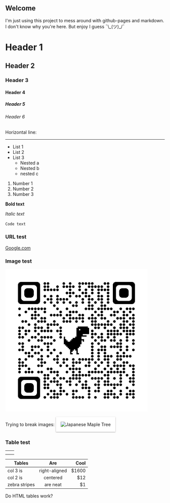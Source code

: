 ## Welcome

I'm just using this project to mess around with github-pages and markdown. I don't know why you're here. But enjoy I guess &macr;\\&#95;(ツ)&#95;/&macr;

# Header 1
## Header 2
### Header 3
#### Header 4
##### Header 5
###### Header 6

Horizontal line:
* * *

- List 1
- List 2
- List 3
  - Nested a
  - Nested b
  - nested c 

1. Number 1
2. Number 2
3. Number 3

**Bold text**

_Italic text_

`Code text`

### URL test
[Google.com](https://google.com "Google.com")

### Image test
![Alternative text](assets/qrcode_src.rybicki.dev.png "Optional title")

Trying to break images:
<img
  src="assets/PXL_20220527_201511277.PANO.jpg"
  alt="Japanese Maple Tree"
  title="Japanese Maple"
  style="  padding: 15px 15px 15px;  background-color: white;  box-shadow: 0 1px 3px rgba(34, 25, 25, 0.4); -moz-box-shadow: 0 1px 2px rgba(34,25,25,0.4); -webkit-box-              shadow: 0 1px 3px rgba(34, 25, 25, 0.4);">
  
<!-- ![Japanese Maple](assets/PXL_20220527_201511277.PANO.jpg "Japanese Maple Tree") -->

### Table test

|   |   |
| ------------ | ------------ |
|   |   |
|   |   |

| Tables        | Are           | Cool  |
| ------------- |:-------------:| -------------:|
| col 3 is      | right-aligned | $1600 |
| col 2 is      | centered      |   $12 |
| zebra stripes | are neat      |    $1 |

Do HTML tables work?
<table>
<thead>
  <tr>
    <td></td>
  </tr>
</thead>
</table>
